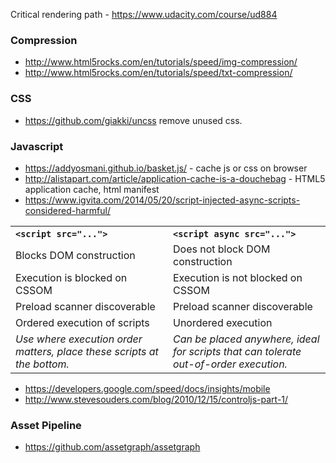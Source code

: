 Critical rendering path - https://www.udacity.com/course/ud884

### Compression

* http://www.html5rocks.com/en/tutorials/speed/img-compression/
* http://www.html5rocks.com/en/tutorials/speed/txt-compression/

### CSS

* https://github.com/giakki/uncss remove unused css.

### Javascript

* https://addyosmani.github.io/basket.js/ - cache js or css on browser
* http://alistapart.com/article/application-cache-is-a-douchebag - HTML5 application cache, html manifest
* https://www.igvita.com/2014/05/20/script-injected-async-scripts-considered-harmful/

<table style="margin-top:1em; text-align:left">
<tbody><tr>
<th width="50%"><code>&lt;script src="..."&gt;</code></th>
<th><code>&lt;script async src="..."&gt;</code></th>
</tr>
<tr>
<td class="red">Blocks DOM construction</td>
<td class="green">Does not block DOM construction</td>
</tr>
<tr>
<td class="red">Execution is blocked on CSSOM</td>
<td class="green">Execution is not blocked on CSSOM</td>
</tr>
<tr>
<td class="green">Preload scanner discoverable</td>
<td class="green">Preload scanner discoverable</td>
</tr>
<tr>
<td class="green">Ordered execution of scripts</td>
<td class="red">Unordered execution</td>
</tr>
<tr style="font-style:italic">
<td>Use where execution order matters, place these scripts at the bottom.</td>
<td>Can be placed anywhere, ideal for scripts that can tolerate out-of-order execution.</td>
</tr>
</tbody></table>

* https://developers.google.com/speed/docs/insights/mobile
* http://www.stevesouders.com/blog/2010/12/15/controljs-part-1/

### Asset Pipeline

* https://github.com/assetgraph/assetgraph
